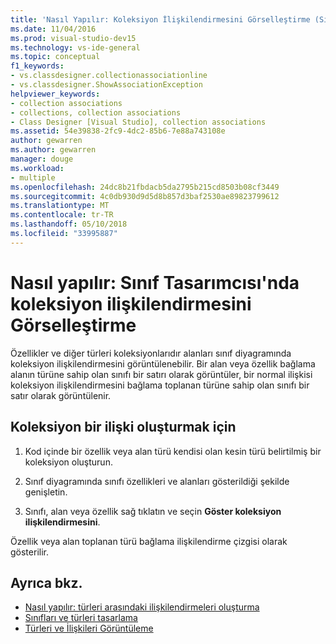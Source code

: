 ```yaml
---
title: 'Nasıl Yapılır: Koleksiyon İlişkilendirmesini Görselleştirme (Sınıf Tasarımcısı)'
ms.date: 11/04/2016
ms.prod: visual-studio-dev15
ms.technology: vs-ide-general
ms.topic: conceptual
f1_keywords:
- vs.classdesigner.collectionassociationline
- vs.classdesigner.ShowAssociationException
helpviewer_keywords:
- collection associations
- collections, collection associations
- Class Designer [Visual Studio], collection associations
ms.assetid: 54e39838-2fc9-4dc2-85b6-7e88a743108e
author: gewarren
ms.author: gewarren
manager: douge
ms.workload:
- multiple
ms.openlocfilehash: 24dc8b21fbdacb5da2795b215cd8503b08cf3449
ms.sourcegitcommit: 4c0db930d9d5d8b857d3baf2530ae89823799612
ms.translationtype: MT
ms.contentlocale: tr-TR
ms.lasthandoff: 05/10/2018
ms.locfileid: "33995887"
---
```

# <a name="how-to-visualize-a-collection-association-in-class-designer"></a>Nasıl yapılır: Sınıf Tasarımcısı'nda koleksiyon ilişkilendirmesini Görselleştirme

Özellikler ve diğer türleri koleksiyonlarıdır alanları sınıf diyagramında koleksiyon ilişkilendirmesini görüntülenebilir. Bir alan veya özellik bağlama alanın türüne sahip olan sınıfı bir satırı olarak görüntüler, bir normal ilişkisi koleksiyon ilişkilendirmesini bağlama toplanan türüne sahip olan sınıfı bir satır olarak görüntülenir.

## <a name="to-create-a-collection-association"></a>Koleksiyon bir ilişki oluşturmak için

1.  Kod içinde bir özellik veya alan türü kendisi olan kesin türü belirtilmiş bir koleksiyon oluşturun.

2.  Sınıf diyagramında sınıfı özellikleri ve alanları gösterildiği şekilde genişletin.

3.  Sınıfı, alan veya özellik sağ tıklatın ve seçin **Göster koleksiyon ilişkilendirmesini**.

Özellik veya alan toplanan türü bağlama ilişkilendirme çizgisi olarak gösterilir.

## <a name="see-also"></a>Ayrıca bkz.

- [Nasıl yapılır: türleri arasındaki ilişkilendirmeleri oluşturma](how-to-create-associations-between-types.md)
- [Sınıfları ve türleri tasarlama](designing-and-viewing-classes-and-types.md)
- [Türleri ve İlişkileri Görüntüleme](viewing-types-and-relationships.md)
